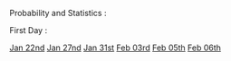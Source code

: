 Probability and Statistics :

First Day :

[Jan 22nd](314_jan22nd.md)
[Jan 27nd](314_jan27nd.md)
[Jan 31st](314_jan31st.md)
[Feb 03rd](314_feb03rd.md)
[Feb 05th](314_feb05th.md)
[Feb 06th](314_feb06th.md)
